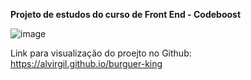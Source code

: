 **Projeto de estudos do curso de Front End - Codeboost**

![image](https://github.com/alvirgil/burguer-king/assets/153670257/326f97d4-4b7b-4da1-8bd5-c1941fb38001)


Link para visualização do proejto no Github: https://alvirgil.github.io/burguer-king 
